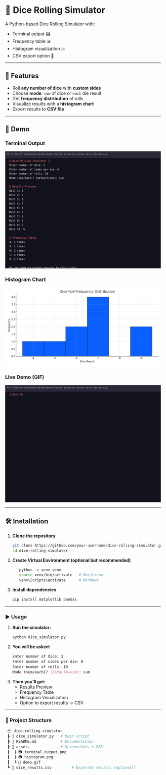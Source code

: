 # 🎲 Dice Rolling Simulator

A Python-based Dice Rolling Simulator with:
- Terminal output 📟
- Frequency table 📊
- Histogram visualization 📈
- CSV export option 📂

---

## 🚀 Features
- Roll **any number of dice** with **custom sides**
- Choose **mode**: `sum` of dice or `each` die result
- Get **frequency distribution** of rolls
- Visualize results with a **histogram chart**
- Export results to **CSV file**

---

## 📸 Demo

### Terminal Output
![Terminal Output](assets/terminal_output.png)

### Histogram Chart
![Histogram](assets/histogram.png)

### Live Demo (GIF)
![Demo](assets/demo.gif)

---

## 🛠️ Installation

1. **Clone the repository**
   ```bash
   git clone https://github.com/your-username/dice-rolling-simulator.git
   cd dice-rolling-simulator

2. **Create Virtual Environment (optional but recommended)**
    ```bash
       python -m venv venv
       source venv/bin/activate   # Mac/Linux
       venv\Scripts\activate      # Windows

3. **Install dependencies**
   ```bash
   pip install matplotlib pandas

---

### ▶️ Usage

1. **Run the simulator:**
    ```bash
    python dice_simulator.py
    
2. **You will be asked:**
   ```bash
   Enter number of dice: 2
   Enter number of sides per die: 6
   Enter number of rolls: 10
   Mode (sum/each)? [default=sum]: sum

3. **Then you’ll get:**
   * Results Preview
   * Frequency Table
   * Histogram Visualization
   * Option to export results → CSV

 ---

 ### 📂 Project Structure
   ```bash
    📦 dice-rolling-simulator
    ┣ 📜 dice_simulator.py   # Main script
    ┣ 📜 README.md           # Documentation
    ┣ 📂 assets              # Screenshots + GIFs
    ┃  ┣ 📷 terminal_output.png
    ┃  ┣ 📷 histogram.png
    ┃  ┗ 🎥 demo.gif
    ┗ 📜 dice_results.csv         # Exported results (optional)

   







